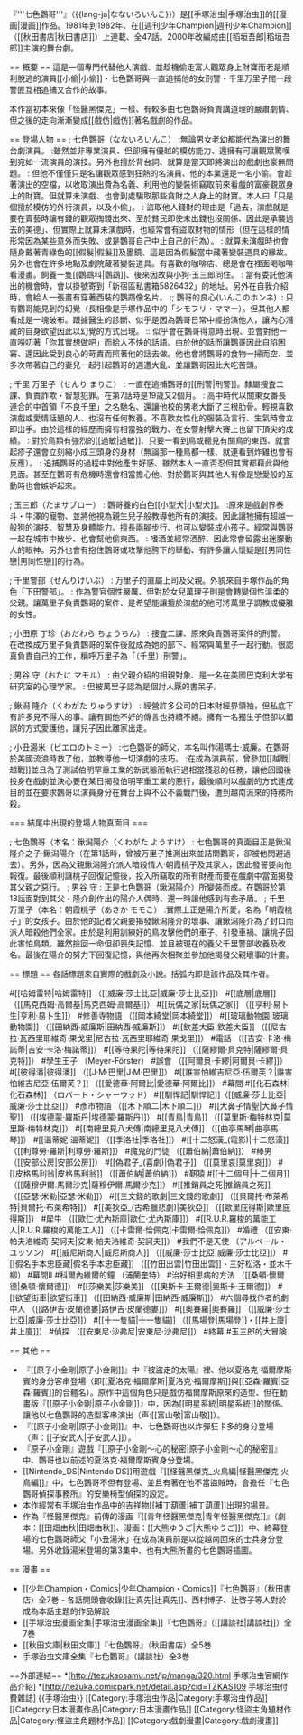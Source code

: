 『'''七色鸚哥'''』（{{lang-ja|なないろいんこ}}）是[[手塚治虫|手塚治虫]]的[[漫画|漫画]]作品。1981年到1982年、在[[週刊少年Champion|週刊少年Champion]]（[[秋田書店|秋田書店]]）上連載、全47話。2000年改編成由[[稻垣吾郎|稻垣吾郎]]主演的舞台劇。

== 概要 ==
這是一個專門代替他人演戲、並趁機偷走富人觀眾身上財寶而老是順利脫逃的演員[[小偷|小偷]]・七色鸚哥與一直追捕他的女刑警・千里万里子間一段警匪互相追捕又合作的故事。

本作當初本來像「怪醫黑傑克」一樣、有較多由七色鸚哥負責講道理的嚴肅劇情、但之後的走向漸漸變成[[戲仿|戲仿]]著名戲劇的作品。

== 登場人物 ==
; 七色鸚哥（なないろいんこ）
:無論男女老幼都能代為演出的舞台劇演員。
:雖然並非專業演員、但卻擁有優越的模仿能力、還擁有可讓觀眾驚嘆到宛如一流演員的演技。另外也擅於背台詞、就算是當天即將演出的戲劇也豪無問題。
: 但他不僅僅只是名讓觀眾感到狂熱的名演員、他的本業還是一名小偷。會趁著演出的空檔，以收取演出費為名義、利用他的變裝術竊取前來看戲的富豪觀眾身上的財寶。但就算未演戲、也會到處騙取那些貪財之人身上的財寶。本人曰「只是個擅於模仿的外行演員，以及小偷」。
: 盜取他人錢財的理由是「過去，演戲就是要在賣藝時讓有錢的觀眾掏錢出來、至於貧民即使未出錢也沒關係、因此是承襲過去的美德」、但實際上就算未演戲時，也經常會有盜取財物的情形（但在這樣的情形常因為某些意外而失敗、或是鸚哥自己中止自己的行為）。
: 就算未演戲時也會隨身戴著青綠色的[[假髮|假髮]]及墨鏡、這是因為假髮當中藏著變裝道具的緣故。另外也會在許多地點及劇院藏著變裝道具。有喜歡的咖啡店、總是會在裡面喝咖啡看漫畫。飼養一隻[[鸚鵡科|鸚鵡]]、後來因故與小狗‧玉三郎同住。
: 當有委託他演出的機會時，會以掛號寄到「新宿區私書箱5826432」的地址。另外在自我介紹時，會給人一張畫有穿著西裝的鸚鵡像名片。
:; 鸚哥的良心(いんこのホンネ)
:: 只有鸚哥能見到的幻覺（長相像是手塚作品中的「シモフリ・ママー）。但其他人都看成是一塊破布。跟據醫生的診斷、似乎是因為鸚哥日常中經扮演他人，讓內心潛藏的自身欲望因此以幻覺的方式出現。
:: 似乎會在鸚哥得意時出現、並會對他一直嘮叨著「你其實想做吧」而給人不快的話語。由於他的話而讓鸚哥因此自陷困窘、還因此受到良心的苛責而照著他的話去做。他也會將鸚哥的食物一掃而空、並多次帶著自己的妻兒一起引起鸚哥的週遭大亂、並讓鸚哥因此大吃苦頭。

; 千里 万里子（せんり まりこ）
: 一直在追捕鸚哥的[[刑警|刑警]]。隸屬捜査二課、負責詐欺・智慧犯罪。在第7話時是19歳又2個月。
: 高中時代以關東女番長連合的中首領「不良千里」之名馳名、還讓他校的男老大斷了三根肋骨。輕視喜歡演戲或愛情話題的人、也沒有任何教養。不喜歡女性化的服裝及言行、生氣時會立即出手。由於這樣的經歷而擁有相當強的戰力、在女警射擊大賽上也留下頂尖的成績。
: 對於鳥類有強烈的[[過敏|過敏]]、只要一看到鳥或聽見有關鳥的東西、就會起疹子還會立刻縮小成三頭身的身材（無論那一種鳥都一樣、就連看到炸雞也會有反應）。
: 追捕鸚哥的過程中對他產生好感、雖然本人一直否忍但其實都藉此與他見面。甚至在鸚哥有危機時還會相當擔心他、對於鸚哥與其他人有像是戀愛般的互動時也會嫉妒起來。

; 玉三郎（たまサブロー）
: 鸚哥養的白色[[小型犬|小型犬]]。
:原來是戲劇界泰斗・牛澤的寵物、並將他視為親生兒子般教導他所有的演技。因此讓牠擁有超越一般狗的演技、智慧及身體能力。擅長兩腳步行、也可以變裝成小孩子。經常與鸚哥一起在城市中散步、也會幫他偷東西。
: 嗜酒並經常酒醉、因此常會留露出迷朦動人的眼神。另外也會有抱住鸚哥或攻擊他胯下的舉動、有許多讓人懷疑是[[男同性戀|男同性戀]]的行為。

; 千里警部（せんりけいぶ）
: 万里子的直屬上司及父親。外貌來自手塚作品的角色「下田警部」。
: 作為警官個性嚴厲、但對於女兒萬理子則是會轉變個性溫柔的父親。讓萬里子負責鸚哥的案件、是希望能讓擅於演戲的他可將萬里子調教成優雅的女性。

; 小田原 丁珍（おだわら ちょうちん）
: 捜査二課、原來負責鸚哥案件的刑警。
: 在改換成万里子負責鸚哥的案件後就成為她的部下、經常與萬里子一起行動。很認真負責自己的工作，稱呼万里子為「（千里）刑警」。

; 男谷 守（おたに マモル）
: 由父親介紹的相親對象、是一名在美國巴克利大学有研究室的心理学家。
: 但被萬里子認為是個討人厭的書呆子。

; 鍬潟 隆介（くわがた りゅうすけ）
: 經營許多公司的日本財經界領袖，但私底下有許多見不得人的事、讓有關他不好的傳言也持續不絕。擁有一名獨生子但卻以錯誤的方式愛護他，讓兒子因此離家出走。

; 小丑湯米（ピエロのトミー）
:七色鸚哥的師父，本名叫作湯瑪士‧威廉。在鸚哥於美國流浪時救了他，並教導他一切演戲的技巧。
:在成為演員前，曾參加[[越戰|越戰]]並且為了測試伯明罕重工業的新武器而執行過相當殘忍的任務，讓他回國後投身在戲劇並決心要在某日揭發伯明罕重工業的惡行，最後順利以戲劇的方式達成目的並在要求鸚哥以演員身分在舞台上與不公不義戰鬥後，遭到越南派來的特務所殺。

=== 結尾中出現的登場人物真面目 ===
<div class="NavFrame" style="clear: both; border:0">
<div class="NavHead"></div>
<div class="NavContent" style="text-align: left">
; 七色鸚哥（本名：鍬潟陽介（くわがた ようすけ）
: 七色鸚哥的真面目正是鍬潟隆介之子‧鍬潟陽介（在第1話時，曾被万里子推測出來並詰問鸚哥，卻被他閃避過去）。另外，因為父親鍬潟隆介派人暗殺情人‧朝霞桃子及其家人，因此發誓要向他報復。最後順利讓桃子回復記憶後，投入所竊取的所有財產而要在戲劇中當面揭發其父親之惡行。
; 男谷 守
: 正是七色鸚哥（鍬潟陽介）所變裝而成。在鸚哥於第18話面對到其父・隆介創作出的陽介人偶時、還一時讓他感到有些矛盾。
; 千里 万里子（本名：朝霞桃子（あさか モモこ）
:實際上正是陽介所愛，名為「朝霞桃子」的女孩子。由於他的記者父親要揭發鍬潟隆介的壞事、讓鍬潟隆介為了封口而派人暗殺他們全家。由於是利用訓練好的鳥攻擊他們的車子、引發車禍、讓桃子因此害怕鳥類。雖然撿回一命但卻喪失記憶、並且被現在的養父千里警部收養及改名。最後在陽介的努力下回復記憶，與他再次相聚並參加他揭發父親壞事的計畫。
</div></div>

== 標題 ==
各話標題來自實際的戲劇及小說。括弧内即是該作品及其作者。

#[[哈姆雷特|哈姆雷特]] （[[威廉·莎士比亞|威廉·莎士比亞]]）
#[[底層|底層]] （[[馬克西姆·高爾基|馬克西姆·高爾基]]）
#[[玩偶之家|玩偶之家]] （[[亨利·易卜生|亨利·易卜生]]）
#修善寺物語 （[[岡本綺堂|岡本綺堂]]）
#[[玻璃動物園|玻璃動物園]] （[[田納西·威廉斯|田納西·威廉斯]]）
#[[欽差大臣|欽差大臣]] （[[尼古拉·瓦西里耶維奇·果戈里|尼古拉·瓦西里耶維奇·果戈里]]）
#電話 （[[吉安·卡洛·梅諾蒂|吉安·卡洛·梅諾蒂]]）
#[[等待果陀|等待果陀]] （[[薩繆爾·貝克特|薩繆爾·貝克特]]）
#學生王子 （Meyer-Förster）
#誤會 （[[阿爾貝·卡繆|阿爾貝·卡繆]]）
#[[彼得潘|彼得潘]] （[[J·M·巴里|J·M·巴里]]）
#[[誰害怕維吉尼亞·伍爾芙？|誰害怕維吉尼亞·伍爾芙？]] （[[愛德華·阿爾比|愛德華·阿爾比]]）
#幕間
#[[化石森林|化石森林]] （ロバート・シャーウッド）
#[[馴悍記|馴悍記]]（[[威廉·莎士比亞|威廉·莎士比亞]]）
#彥市物語 （[[木下順二|木下順二]]）
#[[大鼻子情聖|大鼻子情聖]] （[[埃德蒙·羅斯丹|埃德蒙·羅斯丹]]）
#[[青鳥|青鳥]] （[[莫里斯·梅特林克|莫里斯·梅特林克]]）
#[[南總里見八犬傳|南總里見八犬傳]] （[[曲亭馬琴|曲亭馬琴]]）
#[[溫蒂妮|溫蒂妮]] （[[季洛社|季洛社]]）
#[[十二怒漢_(電影)|十二怒漢]] （[[利尊勞·羅斯|利尊勞·羅斯]]）
#魔鬼的門徒 （[[蕭伯納|蕭伯納]]）
#棒男 （[[安部公房|安部公房]]）
#[[偽君子_(喜劇)|偽君子]] （[[莫里哀|莫里哀]]）
#[[皮格馬利翁|皮格馬利翁]] （[[蕭伯納|蕭伯納]]）
#靭猿
#[[十二個月|十二個月]]（[[薩穆伊爾.馬爾沙克|薩穆伊爾.馬爾沙克]]）
#[[推銷員之死|推銷員之死]] （[[亞瑟·米勒|亞瑟·米勒]]）
#[[三文錢的歌劇|三文錢的歌劇]] （[[貝爾托·布萊希特|貝爾托·布萊希特]]）
#[[美狄亞_(古希臘悲劇)|美狄亞]] （[[歐里庇得斯|歐里庇得斯]]）
#犀牛 （[[歐仁·尤內斯庫|歐仁·尤內斯庫]]）
#[[R.U.R.羅梭的萬能工人|R.U.R.羅梭的萬能工人]] （[[卡雷爾·恰佩克|卡雷爾·恰佩克]]）
#婚禮 （[[安東·帕夫洛維奇·契訶夫|安東·帕夫洛維奇·契訶夫]]）
#我們不是天使 （アルベール・ユッソン）
#[[威尼斯商人|威尼斯商人]] （[[威廉·莎士比亞|威廉·莎士比亞]]）
#[[假名手本忠臣藏|假名手本忠臣藏]] （[[竹田出雲|竹田出雲]]・三好松洛・並木千柳）
#幕間II
#科爾內維爾的鐘 （浦蘭奎特）
#治好相思病的方法 （[[桑頓·懷爾德|桑頓·懷爾德]]）
#[[莎樂美|莎樂美]] （[[奧斯卡·王爾德|奧斯卡·王爾德]]）
#[[欲望街車|欲望街車]] （[[田納西·威廉斯|田納西·威廉斯]]）
#六個尋找作者的劇中人 （[[路伊吉·皮蘭德婁|路伊吉·皮蘭德婁]]）
#[[奧賽羅|奧賽羅]] （[[威廉·莎士比亞|威廉·莎士比亞]]）
#[[十一隻貓|十一隻貓]] （[[馬場登|馬場登]]・[[井上廈|井上廈]]）
#偵探 （[[安東尼·沙弗尼|安東尼·沙弗尼]]）
#終幕
#玉三郎的大冒険

== 其他 ==
* 『[[原子小金剛|原子小金剛]]』中『被盜走的太陽』裡、他以夏洛克‧福爾摩斯賓的身分客串登場（即[[夏洛克·福爾摩斯|夏洛克·福爾摩斯]]與[[亞森·羅賓|亞森·羅賓]]的合體名）。原作中這個角色只是戲仿福爾摩斯原來的造型、但在動畫版『[[原子小金剛|原子小金剛]]』中，因為[[明星系統|明星系統]]的關係、讓他以七色鸚哥的造型客串演出（声:[[富山敬|富山敬]]）。
* 『[[原子小金剛|原子小金剛]]』中、七色鸚哥也以炸彈狂卡多的身分登場（声：[[子安武人|子安武人]]）。
* 『原子小金剛』遊戲『[[原子小金剛～心的秘密|原子小金剛～心的秘密]]』中、鸚哥也以前述的夏洛克‧福爾摩斯賓身分登場。
* [[Nintendo_DS|Nintendo DS]]用遊戲『[[怪醫黑傑克_火鳥編|怪醫黑傑克 火鳥編]]』中，七色鸚哥不但有登場、並且有著在他不當盜賊時，會擔任『七色鸚哥偵探事務所』的安樂椅型偵探的設定。
* 本作經常有手塚治虫作品中的吉祥物[[補丁葫蘆|補丁葫蘆]]出現的場景。
* 作為『怪醫黑傑克』前傳的漫画『[[青年怪醫黑傑克|青年怪醫黑傑克]]』（劇本：[[田畑由秋|田畑由秋]]、漫画：[[大熊ゆうご|大熊ゆうご]]）中、終幕登場的七色鸚哥師父「小丑湯米」在成為演員前是以從越南回來的士兵身分登場。另外收錄湯米登場的第3集中、也有大熊所畫的七色鸚哥插圖。

== 漫畫 ==
* [[少年Champion・Comics|少年Champion・Comics]]『七色鸚哥』（秋田書店）全7巻 - 各話開頭會收錄[[辻真先|辻真先]]、西村博子、辻啓子等人對於成為本話主題的作品解說
* [[手塚治虫漫画全集|手塚治虫漫画全集]]『七色鸚哥』（[[講談社|講談社]]）全7巻
* [[秋田文庫|秋田文庫]]『七色鸚哥』（秋田書店）全5巻
* 手塚治虫文庫全集『七色鸚哥』（講談社）全3巻

==外部連結==
*[http://tezukaosamu.net/jp/manga/320.html 手塚治虫官網作品介紹]
*[http://tezuka.comicpark.net/detail.asp?cid=TZKAS109 手塚治虫付費雜誌]
{{手塚治虫}}
[[Category:手塚治虫作品|Category:手塚治虫作品]]
[[Category:日本漫畫作品|Category:日本漫畫作品]]
[[Category:怪盜主角題材作品|Category:怪盜主角題材作品]]
[[Category:戲劇漫畫|Category:戲劇漫畫]]